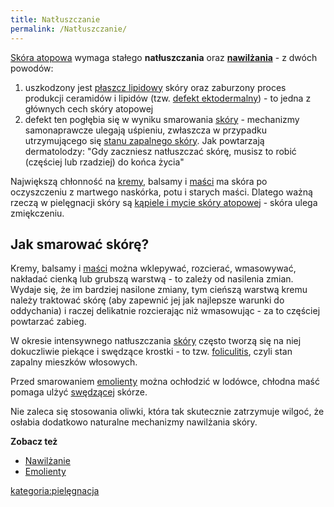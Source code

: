 ```yaml
---
title: Natłuszczanie
permalink: /Natłuszczanie/
---
```


[Skóra atopowa](/Skóra_atopowa "wikilink") wymaga stałego **natłuszczania** oraz **[nawilżania](/nawilżanie "wikilink")** - z dwóch powodów:

1.  uszkodzony jest [płaszcz lipidowy](/Płaszcz_lipidowy "wikilink") skóry oraz zaburzony proces produkcji ceramidów i lipidów (tzw. [defekt ektodermalny](/defekt_ektodermalny "wikilink")) - to jedna z głównych cech skóry atopowej
2.  defekt ten pogłębia się w wyniku smarowania [skóry](/skóra "wikilink") - mechanizmy samonaprawcze ulegają uśpieniu, zwłaszcza w przypadku utrzymującego się [stanu zapalnego skóry](/stan_zapalny_skóry "wikilink"). Jak powtarzają dermatolodzy: "Gdy zaczniesz natłuszczać skórę, musisz to robić (częściej lub rzadziej) do końca życia"

Największą chłonność na [kremy](/kremy "wikilink"), balsamy i [maści](/maści "wikilink") ma skóra po oczyszczeniu z martwego naskórka, potu i starych maści. Dlatego ważną rzeczą w pielęgnacji skóry są [kąpiele i mycie skóry atopowej](/Pielęgnacja "wikilink") - skóra ulega zmiękczeniu.

Jak smarować skórę?
-------------------

Kremy, balsamy i [maści](/maści "wikilink") można wklepywać, rozcierać, wmasowywać, nakładać cienką lub grubszą warstwą - to zależy od nasilenia zmian. Wydaje się, że im bardziej nasilone zmiany, tym cieńszą warstwą kremu należy traktować skórę (aby zapewnić jej jak najlepsze warunki do oddychania) i raczej delikatnie rozcierając niż wmasowując - za to częściej powtarzać zabieg.

W okresie intensywnego natłuszczania [skóry](/skóra "wikilink") często tworzą się na niej dokuczliwie piekące i swędzące krostki - to tzw. [foliculitis](/foliculitis "wikilink"), czyli stan zapalny mieszków włosowych.

Przed smarowaniem [emolienty](/emolienty "wikilink") można ochłodzić w lodówce, chłodna maść pomaga ulżyć [swędzącej](/Świąd "wikilink") skórze.

Nie zaleca się stosowania oliwki, która tak skutecznie zatrzymuje wilgoć, że osłabia dodatkowo naturalne mechanizmy nawilżania skóry.

**Zobacz też**

-   [Nawilżanie](/Nawilżanie "wikilink")
-   [Emolienty](/Emolienty "wikilink")

[kategoria:pielęgnacja](/kategoria:pielęgnacja "wikilink")